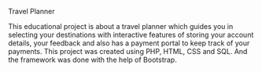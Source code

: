 
Travel Planner

This educational project is about a travel planner which guides you in selecting your destinations with interactive features of storing your account details, your feedback and also has a payment portal to keep track of your payments. This project was created using PHP, HTML, CSS and SQL. And the framework was done with the help of Bootstrap.

